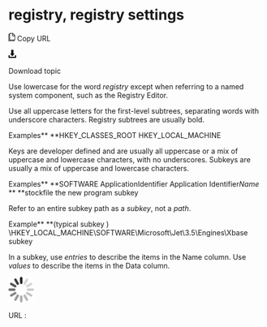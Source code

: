 # registry, registry settings

![Copy URL](media/registry-registry-settings/Copy.png)
Copy URL

![Download](media/registry-registry-settings/Download.png)

Download topic

Use lowercase for the word *registry* except when referring to a named system component, such as the Registry Editor. 

Use
all uppercase letters for the first-level subtrees,
separating words with underscore characters. Registry subtrees are
usually bold.

Examples**
**HKEY\_CLASSES\_ROOT 
HKEY\_LOCAL\_MACHINE

Keys
are developer defined and are usually all uppercase or a mix of
uppercase and lowercase characters, with no underscores. Subkeys are
usually a mix of uppercase and lowercase characters.

Examples**
**SOFTWARE 
ApplicationIdentifier 
Application Identifier*Name* **
**stockfile 
the new program subkey

Refer to an entire subkey path as a *subkey*, not a *path*. 

Example**
**(typical subkey ) \\HKEY\_LOCAL\_MACHINE\\SOFTWARE\\Microsoft\\Jet\\3.5\\Engines\\Xbase subkey

In a subkey, use *entries* to describe the items in the Name column. Use *values* to describe the items in the Data column.

![In progress](media/registry-registry-settings/activity-large.gif)

URL :
